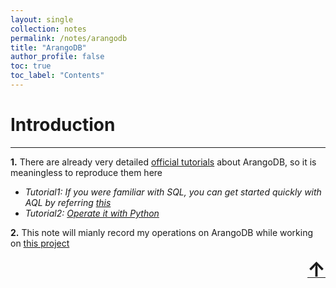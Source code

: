 ```yaml
---
layout: single
collection: notes
permalink: /notes/arangodb
title: "ArangoDB"
author_profile: false
toc: true
toc_label: "Contents"
---
```


<a name="top"></a>

# Introduction
<hr>

**1.** There are already very detailed [official tutorials](https://www.arangodb.com/docs/stable/) about ArangoDB, so it is meaningless to reproduce them here
 - *Tutorial1: If you were familiar with SQL, you can get started quickly with AQL by referring [this](https://www.arangodb.com/community-server/sql-aql-comparison/)*
 - *Tutorial2: [Operate it with Python](https://www.arangodb.com/tutorials/tutorial-python/)*

**2.** This note will mianly record my operations on ArangoDB while working on [this project](/projects/project2)
<br>



<div align="right"><a class="top-link hide" href="#top"><font size="6"><b>↑</b></font></a></div><br>
